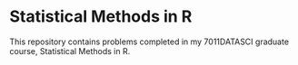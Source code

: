 # Statistical Methods in R

This repository contains problems completed in my 7011DATASCI graduate course, Statistical Methods in R.
